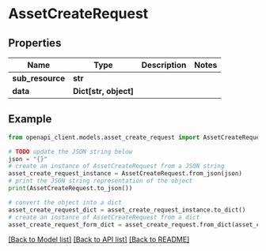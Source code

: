 # AssetCreateRequest


## Properties

Name | Type | Description | Notes
------------ | ------------- | ------------- | -------------
**sub_resource** | **str** |  | 
**data** | **Dict[str, object]** |  | 

## Example

```python
from openapi_client.models.asset_create_request import AssetCreateRequest

# TODO update the JSON string below
json = "{}"
# create an instance of AssetCreateRequest from a JSON string
asset_create_request_instance = AssetCreateRequest.from_json(json)
# print the JSON string representation of the object
print(AssetCreateRequest.to_json())

# convert the object into a dict
asset_create_request_dict = asset_create_request_instance.to_dict()
# create an instance of AssetCreateRequest from a dict
asset_create_request_form_dict = asset_create_request.from_dict(asset_create_request_dict)
```
[[Back to Model list]](../README.md#documentation-for-models) [[Back to API list]](../README.md#documentation-for-api-endpoints) [[Back to README]](../README.md)


